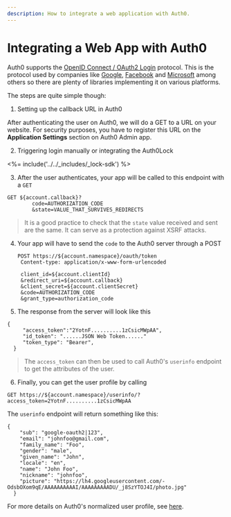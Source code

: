 ```yaml
---
description: How to integrate a web application with Auth0.
---
```


# Integrating a Web App with Auth0

Auth0 supports the [OpenID Connect / OAuth2 Login](http://openid.net/specs/openid-connect-basic-1_0.html) protocol. This is the protocol used by companies like [Google](https://developers.google.com/accounts/docs/OAuth2Login), [Facebook](http://developers.facebook.com/docs/facebook-login/login-flow-for-web-no-jssdk/) and [Microsoft](http://msdn.microsoft.com/en-us/library/live/hh243647.aspx) among others so there are plenty of libraries implementing it on various platforms.

The steps are quite simple though:

1. Setting up the callback URL in Auth0

  <div class="setup-callback">
  <p>After authenticating the user on Auth0, we will do a GET to a URL on your website. For security purposes, you have to register this URL  on the <strong>Application Settings</strong> section on Auth0 Admin app.</p>

2. Triggering login manually or integrating the Auth0Lock

<%= include('../../_includes/_lock-sdk') %>

3. After the user authenticates, your app will be called to this endpoint with a `GET`

  <pre style="word-wrap:break-word"><code>GET ${account.callback}?
        code=AUTHORIZATION_CODE
        &state=VALUE_THAT_SURVIVES_REDIRECTS</code></pre>

  > It is a good practice to check that the `state` value received and sent are the same. It can serve as a protection against XSRF attacks.

4. Your app will have to send the `code` to the Auth0 server through a POST

    <pre style="word-wrap:break-word"><code>POST https://${account.namespace}/oauth/token
    Content-type: application/x-www-form-urlencoded

    client_id=${account.clientId}
    &redirect_uri=${account.callback}
    &client_secret=${account.clientSecret}
    &code=AUTHORIZATION_CODE
    &grant_type=authorization_code</code></pre>

5. The response from the server will look like this

  <pre style="word-wrap:break-word"><code>{
     "access_token":"2YotnF..........1zCsicMWpAA",
     "id_token": "......JSON Web Token......"
     "token_type": "Bearer",
  }</code></pre>

  > The `access_token` can then be used to call Auth0's `userinfo` endpoint to get the attributes of the user.

6. Finally, you can get the user profile by calling

  <pre style="word-wrap:break-word"><code>GET https://${account.namespace}/userinfo/?access_token=2YotnF..........1zCsicMWpAA</code></pre>

  The `userinfo` endpoint will return something like this:

  <pre><code>{
    "sub": "google-oauth2|123",
    "email": "johnfoo@gmail.com",
    "family_name": "Foo",
    "gender": "male",
    "given_name": "John",
    "locale": "en",
    "name": "John Foo",
    "nickname": "johnfoo",
    "picture": "https://lh4.googleusercontent.com/-OdsbOXom9qE/AAAAAAAAAAI/AAAAAAAAADU/_j8SzYTOJ4I/photo.jpg"
  }</code></pre>

For more details on Auth0's normalized user profile, see [here](/user-profile).
